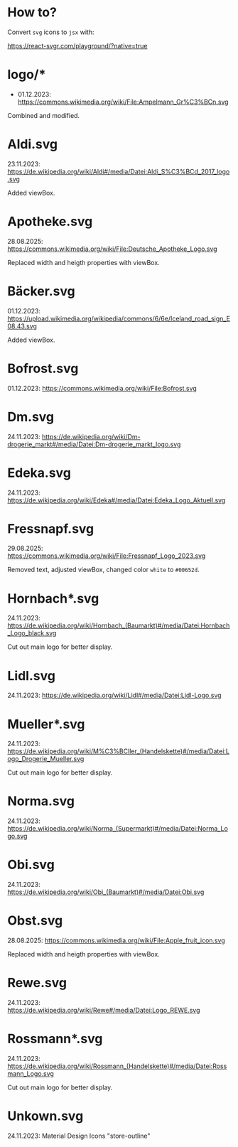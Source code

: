 # How to?

Convert `svg` icons to `jsx` with:

<https://react-svgr.com/playground/?native=true>

# logo/\*

- 01.12.2023: https://commons.wikimedia.org/wiki/File:Ampelmann_Gr%C3%BCn.svg

Combined and modified.

# Aldi.svg

23.11.2023: https://de.wikipedia.org/wiki/Aldi#/media/Datei:Aldi_S%C3%BCd_2017_logo.svg

Added viewBox.

# Apotheke.svg

28.08.2025: https://commons.wikimedia.org/wiki/File:Deutsche_Apotheke_Logo.svg

Replaced width and heigth properties with viewBox.

# Bäcker.svg

01.12.2023: https://upload.wikimedia.org/wikipedia/commons/6/6e/Iceland_road_sign_E08.43.svg

Added viewBox.

# Bofrost.svg

01.12.2023: https://commons.wikimedia.org/wiki/File:Bofrost.svg

# Dm.svg

24.11.2023: https://de.wikipedia.org/wiki/Dm-drogerie_markt#/media/Datei:Dm-drogerie_markt_logo.svg

# Edeka.svg

24.11.2023: https://de.wikipedia.org/wiki/Edeka#/media/Datei:Edeka_Logo_Aktuell.svg

# Fressnapf.svg

29.08.2025: https://commons.wikimedia.org/wiki/File:Fressnapf_Logo_2023.svg

Removed text, adjusted viewBox, changed color `white` to `#00652d`.

# Hornbach\*.svg

24.11.2023: https://de.wikipedia.org/wiki/Hornbach_(Baumarkt)#/media/Datei:Hornbach_Logo_black.svg

Cut out main logo for better display.

# Lidl.svg

24.11.2023: https://de.wikipedia.org/wiki/Lidl#/media/Datei:Lidl-Logo.svg

# Mueller\*.svg

24.11.2023: https://de.wikipedia.org/wiki/M%C3%BCller_(Handelskette)#/media/Datei:Logo_Drogerie_Mueller.svg

Cut out main logo for better display.

# Norma.svg

24.11.2023: https://de.wikipedia.org/wiki/Norma_(Supermarkt)#/media/Datei:Norma_Logo.svg

# Obi.svg

24.11.2023: https://de.wikipedia.org/wiki/Obi_(Baumarkt)#/media/Datei:Obi.svg

# Obst.svg

28.08.2025: https://commons.wikimedia.org/wiki/File:Apple_fruit_icon.svg

Replaced width and heigth properties with viewBox.

# Rewe.svg

24.11.2023: https://de.wikipedia.org/wiki/Rewe#/media/Datei:Logo_REWE.svg

# Rossmann\*.svg

24.11.2023: https://de.wikipedia.org/wiki/Rossmann_(Handelskette)#/media/Datei:Rossmann_Logo.svg

Cut out main logo for better display.

# Unkown.svg

24.11.2023: Material Design Icons "store-outline"

